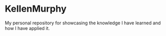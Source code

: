 # KellenMurphy
My personal repository for showcasing the knowledge I have learned and how I have applied it. 
